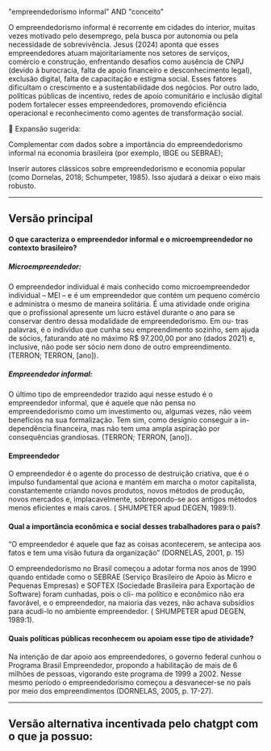 "empreendedorismo informal" AND "conceito"



O empreendedorismo informal é recorrente em cidades do interior, muitas vezes motivado pelo desemprego, pela busca por autonomia ou pela necessidade de sobrevivência. Jesus (2024) aponta que esses empreendedores atuam majoritariamente nos setores de serviços, comércio e construção, enfrentando desafios como ausência de CNPJ (devido à burocracia, falta de apoio financeiro e desconhecimento legal), exclusão digital, falta de capacitação e estigma social.
Esses fatores dificultam o crescimento e a sustentabilidade dos negócios. Por outro lado, políticas públicas de incentivo, redes de apoio comunitário e inclusão digital podem fortalecer esses empreendedores, promovendo eficiência operacional e reconhecimento como agentes de transformação social.

🧩 Expansão sugerida:

Complementar com dados sobre a importância do empreendedorismo informal na economia brasileira (por exemplo, IBGE ou SEBRAE);

Inserir autores clássicos sobre empreendedorismo e economia popular (como Dornelas, 2018; Schumpeter, 1985).
Isso ajudará a deixar o eixo mais robusto.





------------------


## Versão principal

#### O que caracteriza o empreendedor informal e o microempreendedor no contexto brasileiro?


##### Microempreendedor: 

O empreendedor individual é mais conhecido como microempreendedor individual –
MEI – e é um empreendedor que contém um pequeno comércio e administra o mesmo de
maneira solitária. É uma atividade onde origina que o profissional apresente um lucro estável
durante o ano para se conservar dentro dessa modalidade de empreendedorismo. Em ou-
tras palavras, é o indivíduo que cunha seu empreendimento sozinho, sem ajuda de sócios,
faturando até no máximo R$ 97.200,00 por ano (dados 2021) e, inclusive, não pode ser sócio
nem dono de outro empreendimento. (TERRON; TERRON, [ano]).

##### Empreendedor informal: 

O último tipo de empreendedor trazido aqui nesse estudo é o empreendedor informal,
que é aquele que não pensa no empreendedorismo como um investimento ou, algumas
vezes, não veem benefícios na sua formalização. Tem sim, como desígnio conseguir a in-
dependência financeira, mas não tem uma ampla aspiração por consequências grandiosas. (TERRON; TERRON, [ano]).


#### Empreendedor

O empreendedor é o agente do processo de destruição criativa, que é o impulso
fundamental que aciona e mantém em marcha o motor capitalista, constantemente
criando novos produtos, novos métodos de produção, novos mercados e,
implacavelmente, sobrepondo-se aos antigos métodos menos eficientes e mais caros.
( SHUMPETER apud DEGEN, 1989:1).


#### Qual a importância econômica e social desses trabalhadores para o país?

“O empreendedor é aquele que faz as coisas acontecerem, se antecipa aos fatos e tem uma visão futura da organização”
(DORNELAS, 2001, p. 15)


O empreendedorismo no Brasil começou a adotar forma nos anos de 1990 quando
entidade como o SEBRAE (Serviço Brasileiro de Apoio às Micro e Pequenas Empresas) e
SOFTEX (Sociedade Brasileira para Exportação de Software) foram cunhadas, pois o cli-
ma político e econômico não era favorável, e o empreendedor, na maioria das vezes, não
achava subsídios para acudi-lo no ambiente empreendedor. ( SHUMPETER apud DEGEN, 1989:1).



#### Quais políticas públicas reconhecem ou apoiam esse tipo de atividade?


Na intenção de dar apoio aos empreendedores, o governo federal cunhou o Programa
Brasil Empreendedor, propondo a habilitação de mais de 6 milhões de pessoas, vigorando
este programa de 1999 a 2002. Nesse mesmo período o empreendedorismo começou a
desvanecer-se no país por meio dos empreendimentos (DORNELAS, 2005, p. 17-27).


---------------------


## Versão alternativa incentivada pelo chatgpt com o que ja possuo:

